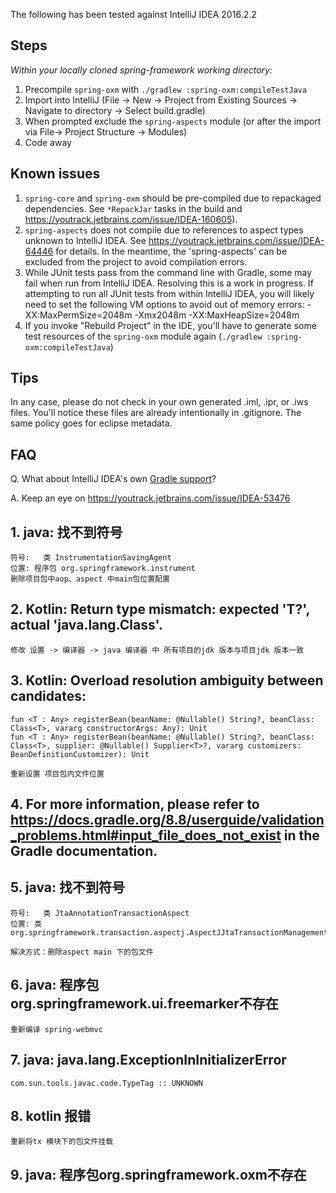 The following has been tested against IntelliJ IDEA 2016.2.2

## Steps

_Within your locally cloned spring-framework working directory:_

1. Precompile `spring-oxm` with `./gradlew :spring-oxm:compileTestJava`
2. Import into IntelliJ (File -> New -> Project from Existing Sources -> Navigate to directory -> Select build.gradle)
3. When prompted exclude the `spring-aspects` module (or after the import via File-> Project Structure -> Modules)
4. Code away

## Known issues

1. `spring-core` and `spring-oxm` should be pre-compiled due to repackaged dependencies.
See `*RepackJar` tasks in the build and https://youtrack.jetbrains.com/issue/IDEA-160605).
2. `spring-aspects` does not compile due to references to aspect types unknown to
IntelliJ IDEA. See https://youtrack.jetbrains.com/issue/IDEA-64446 for details. In the meantime, the
'spring-aspects' can be excluded from the project to avoid compilation errors.
3. While JUnit tests pass from the command line with Gradle, some may fail when run from
IntelliJ IDEA. Resolving this is a work in progress. If attempting to run all JUnit tests from within
IntelliJ IDEA, you will likely need to set the following VM options to avoid out of memory errors:
    -XX:MaxPermSize=2048m -Xmx2048m -XX:MaxHeapSize=2048m
4. If you invoke "Rebuild Project" in the IDE, you'll have to generate some test
resources of the `spring-oxm` module again (`./gradlew :spring-oxm:compileTestJava`)    


## Tips

In any case, please do not check in your own generated .iml, .ipr, or .iws files.
You'll notice these files are already intentionally in .gitignore. The same policy goes for eclipse metadata.

## FAQ

Q. What about IntelliJ IDEA's own [Gradle support](https://www.jetbrains.com/help/idea/gradle.html)?

A. Keep an eye on https://youtrack.jetbrains.com/issue/IDEA-53476

## 1. java: 找不到符号
    符号:   类 InstrumentationSavingAgent
    位置: 程序包 org.springframework.instrument
    删除项目包中aop、aspect 中main包位置配置
    

## 2. Kotlin: Return type mismatch: expected 'T?', actual 'java.lang.Class<T>'.
    修改 设置 -> 编译器 -> java 编译器 中 所有项目的jdk 版本与项目jdk 版本一致

## 3. Kotlin: Overload resolution ambiguity between candidates:
    fun <T : Any> registerBean(beanName: @Nullable() String?, beanClass: Class<T>, vararg constructorArgs: Any): Unit
    fun <T : Any> registerBean(beanName: @Nullable() String?, beanClass: Class<T>, supplier: @Nullable() Supplier<T>?, vararg customizers: BeanDefinitionCustomizer): Unit
    
    重新设置 项目包内文件位置

## 4.  For more information, please refer to https://docs.gradle.org/8.8/userguide/validation_problems.html#input_file_does_not_exist in the Gradle documentation.
    
    
## 5. java: 找不到符号
    符号:   类 JtaAnnotationTransactionAspect
    位置: 类 org.springframework.transaction.aspectj.AspectJJtaTransactionManagementConfiguration
    
    解决方式：删除aspect main 下的包文件

## 6. java: 程序包org.springframework.ui.freemarker不存在
    重新编译 spring-webmvc

## 7. java: java.lang.ExceptionInInitializerError
    com.sun.tools.javac.code.TypeTag :: UNKNOWN

## 8. kotlin 报错
    重新将tx 模块下的包文件挂载

## 9. java: 程序包org.springframework.oxm不存在



